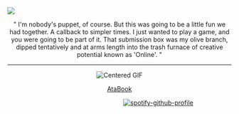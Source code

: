 ![](https://komarev.com/ghpvc/?username=Iimbus&color=orange&style=flat&label=Sleeper+Agents)

<!-- dialogue -->

<p align="center">
  " I'm nobody's puppet, of course. But this was going to be a little fun we had together. A callback to simpler times. I just wanted to play a game, and you were going to be part of it. That submission box was my olive branch, dipped tentatively and at arms length into the trash furnace of creative potential known as 'Online'. "
</p>

___

<!-- panel -->

<p align="center">
  <img src="https://github.com/user-attachments/assets/35280fef-81ca-4077-83ab-4486abf9c800" alt="Centered GIF" />
</p>

<!-- link -->

<p align="center">
  <a href="https://blacksilence.atabook.org/">AtaBook</a> 
</p>

<!-- spotify -->

⠀⠀⠀⠀⠀⠀⠀⠀⠀⠀⠀⠀⠀⠀⠀⠀⠀⠀⠀⠀⠀⠀⠀ ⠀⠀[![spotify-github-profile](https://spotify-github-profile.kittinanx.com/api/view?uid=31eoartwwvi7637xugf2xowzc2d4&cover_image=true&theme=novatorem&show_offline=false&background_color=121212&interchange=false&bar_color=a8a199&bar_color_cover=false)](https://spotify-github-profile.kittinanx.com/api/view?uid=31eoartwwvi7637xugf2xowzc2d4&redirect=true)
